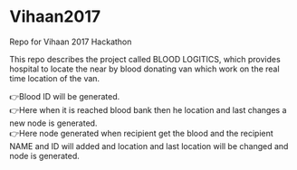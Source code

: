 # Vihaan2017
Repo for Vihaan 2017 Hackathon

This repo describes the project called BLOOD LOGITICS, which provides hospital to locate the near by blood donating van which work on the real time location of the van. 

:point_right:Blood ID will be generated.  
:point_right:Here when it is  reached blood bank then he  location  and last changes a new node is generated.  
:point_right:Here node generated when recipient get the blood  and the  recipient NAME and  ID will  added and location and last location will be changed and node is generated.



